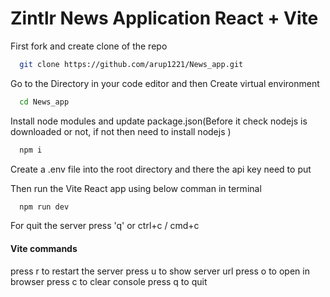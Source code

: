 # Zintlr News Application React + Vite


<p>First fork and  create clone of the repo</p>

```bash
  git clone https://github.com/arup1221/News_app.git
```
<p>Go to the Directory in your code editor and then Create virtual environment</p>

```bash
  cd News_app
```
<p>Install node modules and update package.json(Before it check nodejs is downloaded or not, if not then need to install nodejs )</p>

```bash
  npm i
```

<p>Create a .env file into the root directory and there the api key need to put</p>
<p>Then run the Vite React app using below comman in terminal</p>

```bash
  npm run dev
```
<p>For quit the server press  'q' or ctrl+c / cmd+c </p>

#### Vite commands
<p> press r to restart the server
  press u to show server url
  press o to open in browser
  press c to clear console
  press q to quit</p>





